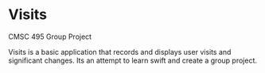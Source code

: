 # Visits
CMSC 495 Group Project

Visits is a basic application that records and displays user visits and significant changes.  Its an attempt to learn swift and create a group project.
